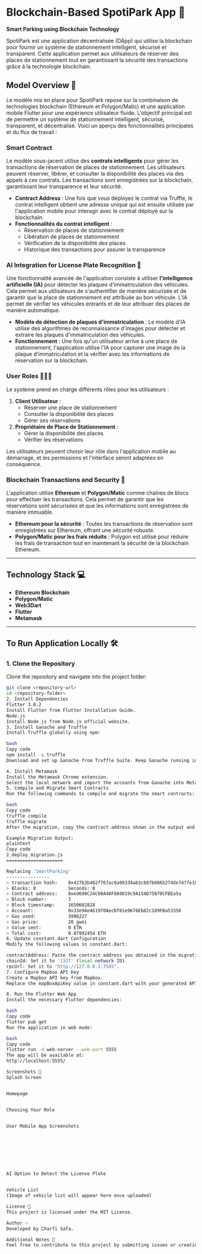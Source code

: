 # Blockchain-Based SpotiPark App 🚗  
**Smart Parking using Blockchain Technology**  

SpotiPark est une application décentralisée (DApp) qui utilise la blockchain pour fournir un système de stationnement intelligent, sécurisé et transparent. Cette application permet aux utilisateurs de réserver des places de stationnement tout en garantissant la sécurité des transactions grâce à la technologie blockchain.

## Model Overview 🧠  
Le modèle mis en place pour SpotiPark repose sur la combinaison de technologies blockchain (Ethereum et Polygon/Matic) et une application mobile Flutter pour une expérience utilisateur fluide. L'objectif principal est de permettre un système de stationnement intelligent, sécurisé, transparent, et décentralisé. Voici un aperçu des fonctionnalités principales et du flux de travail :

### Smart Contract  
Le modèle sous-jacent utilise des **contrats intelligents** pour gérer les transactions de réservation de places de stationnement. Les utilisateurs peuvent réserver, libérer, et consulter la disponibilité des places via des appels à ces contrats. Les transactions sont enregistrées sur la blockchain, garantissant leur transparence et leur sécurité.

- **Contract Address** : Une fois que vous déployez le contrat via Truffle, le contrat intelligent obtient une adresse unique qui est ensuite utilisée par l'application mobile pour interagir avec le contrat déployé sur la blockchain.
- **Fonctionnalités du contrat intelligent** :  
  - Réservation de places de stationnement
  - Libération de places de stationnement
  - Vérification de la disponibilité des places
  - Historique des transactions pour assurer la transparence

### AI Integration for License Plate Recognition 🤖  
Une fonctionnalité avancée de l'application consiste à utiliser **l'intelligence artificielle (IA)** pour détecter les plaques d'immatriculation des véhicules. Cela permet aux utilisateurs de s'authentifier de manière sécurisée et de garantir que la place de stationnement est attribuée au bon véhicule. L'IA permet de vérifier les véhicules entrants et de leur attribuer des places de manière automatique.

- **Modèle de détection de plaques d'immatriculation** : Le modèle d'IA utilise des algorithmes de reconnaissance d'images pour détecter et extraire les plaques d'immatriculation des véhicules.
- **Fonctionnement** : Une fois qu'un utilisateur arrive à une place de stationnement, l'application utilise l'IA pour capturer une image de la plaque d'immatriculation et la vérifier avec les informations de réservation sur la blockchain.

### User Roles 🧑‍🤝‍🧑  
Le système prend en charge différents rôles pour les utilisateurs :  
1. **Client Utilisateur** :  
   - Réserver une place de stationnement  
   - Consulter la disponibilité des places  
   - Gérer ses réservations  
2. **Propriétaire de Place de Stationnement** :  
   - Gérer la disponibilité des places  
   - Vérifier les réservations

Les utilisateurs peuvent choisir leur rôle dans l'application mobile au démarrage, et les permissions et l'interface seront adaptées en conséquence.

### Blockchain Transactions and Security 🔐  
L'application utilise **Ethereum** et **Polygon/Matic** comme chaînes de blocs pour effectuer les transactions. Cela permet de garantir que les réservations sont sécurisées et que les informations sont enregistrées de manière immuable.

- **Ethereum pour la sécurité** : Toutes les transactions de réservation sont enregistrées sur Ethereum, offrant une sécurité robuste.
- **Polygon/Matic pour les frais réduits** : Polygon est utilisé pour réduire les frais de transaction tout en maintenant la sécurité de la blockchain Ethereum.

---

## Technology Stack 💻  
- **Ethereum Blockchain**  
- **Polygon/Matic**  
- **Web3Dart**  
- **Flutter**  
- **Metamask**  

---

## To Run Application Locally 🛠️  

### 1. Clone the Repository  
Clone the repository and navigate into the project folder:  
```bash
git clone <repository-url>
cd <repository-folder>
2. Install Dependencies
Flutter 3.0.2
Install Flutter from Flutter Installation Guide.
Node.js
Install Node.js from Node.js official website.
3. Install Ganache and Truffle
Install Truffle globally using npm:

bash
Copy code
npm install -g truffle
Download and set up Ganache from Truffle Suite. Keep Ganache running in the background.

4. Install Metamask
Install the Metamask Chrome extension.
Select the local network and import the accounts from Ganache into Metamask.
5. Compile and Migrate Smart Contracts
Run the following commands to compile and migrate the smart contracts:

bash
Copy code
truffle compile
truffle migrate
After the migration, copy the contract address shown in the output and paste it in the contractAddress variable located in ./lib/constant/constant.dart.

Example Migration Output:
plaintext
Copy code
2_deploy_migration.js
=====================

Replacing 'SmartParking'
----------------
> transaction hash:    0x427b2b402f767ac6a90334ab3c687b086b274de747fe10d6e194743b15057d78
> Blocks: 0            Seconds: 0
> Contract address:    0xed690C24C60A48F8A9819c9A15AD75B70CFBEa5a
> Block number:        3
> Block timestamp:     1650602828
> Account:             0x33e94e4619f0AecDf81e9676Eb82c109FBa53356
> Gas used:            3996227
> Gas price:           20 gwei
> Value sent:          0 ETH
> Total cost:          0.07992454 ETH
6. Update constant.dart Configuration
Modify the following values in constant.dart:

contractAddress: Paste the contract address you obtained in the migration step.
chainId: Set it to '1337' (local network ID).
rpcUrl: Set it to "http://127.0.0.1:7545".
7. Configure Mapbox API Key
Create a Mapbox API key from Mapbox.
Replace the mapBoxApiKey value in constant.dart with your generated API key.

8. Run the Flutter Web App
Install the necessary Flutter dependencies:

bash
Copy code
flutter pub get
Run the application in web mode:

bash
Copy code
flutter run -d web-server --web-port 5555
The app will be available at:
http://localhost:5555/

Screenshots 📸
Splash Screen


Homepage


Choosing Your Role


User Mobile App Screenshots








AI Option to Detect the License Plate


Vehicle List
(Image of vehicle list will appear here once uploaded)

License 📜
This project is licensed under the MIT License.

Author ✨
Developed by Charfi Safa.

Additional Notes 📝
Feel free to contribute to this project by submitting issues or creating pull requests!
